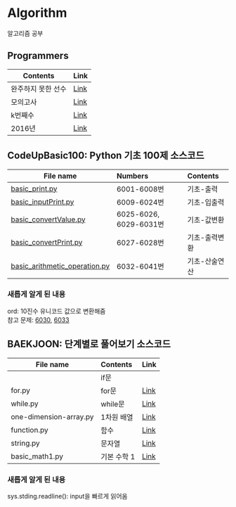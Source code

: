 # Algorithm
알고리즘 공부

## Programmers
| Contents | Link |
|---|:---|
|완주하지 못한 선수| [Link](https://github.com/rimiiii/Algorithm/blob/main/programmers/완주하지못한선수.py)|
|모의고사| [Link](https://github.com/rimiiii/Algorithm/blob/main/programmers/모의고사.py)|
|k번째수|[Link](https://github.com/rimiiii/Algorithm/blob/main/programmers/k번째수.py)|
|2016년|[Link](https://github.com/rimiiii/Algorithm/blob/main/programmers/2016년.py)|

## CodeUpBasic100: Python 기초 100제 소스코드<br>

| File name | Numbers | Contents |
|---|:---|:---|
|[basic_print.py](https://github.com/rimiiii/Algorithm/blob/main/CodeUpBasic100/basic_print.py) | 6001-6008번 | 기초-출력 |
|[basic_inputPrint.py](https://github.com/rimiiii/Algorithm/blob/main/CodeUpBasic100/basic_inputPrint.py) | 6009-6024번 | 기초-입출력 |
|[basic_convertValue.py](https://github.com/rimiiii/Algorithm/blob/main/CodeUpBasic100/basic_convertValue.py) | 6025-6026, 6029-6031번 | 기초-값변환 |
|[basic_convertPrint.py](https://github.com/rimiiii/Algorithm/blob/main/CodeUpBasic100/basic_convertPrint.py) | 6027-6028번 | 기초-출력변환 |
|[basic_arithmetic_operation.py](https://github.com/rimiiii/Algorithm/blob/main/CodeUpBasic100/basic_arithmetic_operation.py) | 6032-6041번 | 기초-산술연산 |


### 새롭게 알게 된 내용
ord: 10진수 유니코드 값으로 변환해줌<br>
참고 문제: [6030](https://github.com/rimiiii/Algorithm/blob/main/CodeUpBasic100/basic_convertValue.py), [6033](https://github.com/rimiiii/Algorithm/blob/main/CodeUpBasic100/basic_arithmetic_operation.py)

## BAEKJOON: 단계별로 풀어보기 소스코드<br>

| File name | Contents | Link |
|---|:---|:---|
||if문|
|for.py|for문|[Link](https://github.com/rimiiii/Algorithm/blob/main/BAEKJOON/for.py)|
|while.py|while문|[Link](https://github.com/rimiiii/Algorithm/blob/main/BAEKJOON/while.py)|
|one-dimension-array.py|1차원 배열|[Link](https://github.com/rimiiii/Algorithm/blob/main/BAEKJOON/one-dimension-array.py)|
|function.py|함수|[Link](https://github.com/rimiiii/Algorithm/blob/main/BAEKJOON/function.py)|
|string.py|문자열|[Link](https://github.com/rimiiii/Algorithm/blob/main/BAEKJOON/string.py)|
|basic_math1.py|기본 수학 1|[Link](https://github.com/rimiiii/Algorithm/blob/main/BAEKJOON/basic_math1.py)|

### 새롭게 알게 된 내용
sys.stding.readline(): input을 빠르게 읽어옴<br>
